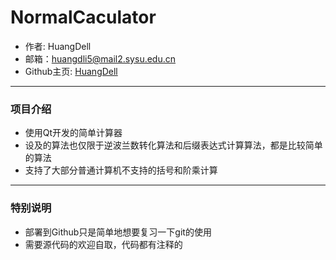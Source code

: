 # NormalCaculator
* 作者: HuangDell
* 邮箱：huangdli5@mail2.sysu.edu.cn
* Github主页: [HuangDell](https://github.com/HuangDell/)
***
### 项目介绍
* 使用Qt开发的简单计算器
* 设及的算法也仅限于逆波兰数转化算法和后缀表达式计算算法，都是比较简单的算法
* 支持了大部分普通计算机不支持的括号和阶乘计算
***
### 特别说明
* 部署到Github只是简单地想要复习一下git的使用
* 需要源代码的欢迎自取，代码都有注释的
